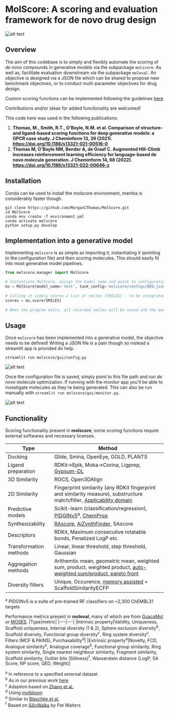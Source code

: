 # MolScore: A scoring and evaluation framework for de novo drug design
![alt text](https://github.com/MorganCThomas/MolScore/blob/version-1.0/molscore/data/images/GraphAbv2.png?raw=True)
## Overview

The aim of this codebase is to simply and flexibly 
automate the scoring of *de novo* compounds in generative models via the subpackage `molscore`. As well as, facilitate evaluation downstream via the subpackage `moleval`. An objective is designed via a JSON file which can be shared to propose new benchmark objectives, or to conduct multi-parameter objectives for drug design.

Custom scoring functions can be implemented following the guidelines [here](https://github.com/MorganCThomas/MolScore/blob/main/molscore/scoring_functions/README.MD)

Contributions and/or ideas for added functionality are welcomed!

This code here was used in the following publications:
1. **Thomas, M., Smith, R.T., O’Boyle, N.M. et al. Comparison of structure- and ligand-based scoring functions for deep generative models: a GPCR case study. J Cheminform 13, 39 (2021). https://doi.org/10.1186/s13321-021-00516-0**
2. **Thomas M, O'Boyle NM, Bender A, de Graaf C. Augmented Hill-Climb increases reinforcement learning efficiency for language-based de novo molecule generation. J Cheminform 14, 68 (2022).  https://doi.org/10.1186/s13321-022-00646-z**

## Installation
Conda can be used to install the molscore environment, mamba is considerably faster though.
```
git clone https://github.com/MorganCThomas/MolScore.git
cd MolScore
conda env create -f environment.yml
conda activate molscore
python setup.py develop
```
## Implementation into a generative model

Implementing `molscore` is as simple as importing it, instantiating it (pointing to the configuration file) and then scoring molecules. This should easily fit into most generative model pipelines.

```python
from molscore.manager import MolScore

# Instantiate MolScore, assign the model name and point to configuration file describing the objective
ms = MolScore(model_name='test', task_config='molscore/configs/QED.json')
              
# Calling it simply scores a list of smiles (SMILES) - to be integrated into a for loop during model optimization
scores = ms.score(SMILES)
    
# When the program exits, all recorded smiles will be saved and the monitor app (if selected) will be closed
```

## Usage
Once `molscore` has been implemented into a generative model, the objective needs to be defined! Writing a JSON file is a pain though so instead a streamlit app is provided do help.

```
streamlit run molscore/gui/config.py
```

![alt text](https://github.com/MorganCThomas/MolScore/blob/version-1.0/molscore/data/images/config_v1_albuterol.png?raw=True)

Once the configuration file is saved, simply point to this file path and run *de novo* molecule optimization. If running with the monitor app you'll be able to investigate molecules as they're being generated. This can also be run manually with `streamlit run molscore/gui/monitor.py`.

![alt text](https://github.com/MorganCThomas/MolScore/blob/version-1.0/molscore/data/images/monitor_v1_5HT2A_main.png?raw=True)

## Functionality
Scoring functionality present in **molscore**, some scoring functions require external softwares and necessary licenses.  

|Type|Method|
|---|---|
|Docking|Glide, Smina, OpenEye, GOLD, PLANTS|
|Ligand preparation|RDKit->Epik, Moka->Corina, Ligprep, [Gypsum-DL](https://jcheminf.biomedcentral.com/articles/10.1186/s13321-019-0358-3)|
|3D Similarity|ROCS, Open3DAlign|
|2D Similarity|Fingerprint similarity (any RDKit fingerprint and similarity measure), substructure match/filter, [Applicability domain](https://chemrxiv.org/engage/chemrxiv/article-details/625fc258bdc9c240d1dc12bb)|
|Predictive models|Scikit-learn (classification/regression), [PIDGINv5](https://zenodo.org/record/7547691#.ZCcLyo7MIhQ)<sup>a</sup>, [ChemProp](https://pubs.acs.org/doi/10.1021/acs.jcim.9b00237)|
|Synthesizability|[RAscore](https://pubs.rsc.org/en/content/articlelanding/2021/sc/d0sc05401a), [AiZynthFinder](https://jcheminf.biomedcentral.com/articles/10.1186/s13321-020-00472-1), SAscore|
|Descriptors|RDKit, Maximum consecutive rotatable bonds, Penalized LogP etc.|
|Transformation methods|Linear, linear threshold, step threshold, Gaussian|
|Aggregation methods|Arithemtic mean, geometric mean, weighted sum, product, weighted product, [auto-weighted sum/product, pareto front](https://jcheminf.biomedcentral.com/articles/10.1186/s13321-021-00561-9)|
|Diversity filters|Unique, Occurence, [memory assisted](https://github.com/tblaschke/reinvent-memory) + ScaffoldSimilarityECFP|
<sup>a</sup> PIDGINv5 is a suite of pre-trained RF classifiers on ~2,300 ChEMBL31 targets
  
Performance metrics present in **moleval**, many of which are from [GuacaMol](https://pubs.acs.org/doi/10.1021/acs.jcim.8b00839) or [MOSES](https://www.frontiersin.org/articles/10.3389/fphar.2020.565644/full). 
|Type|metric|
|---|---|
|Intrinsic property|Validity, Uniqueness, Scaffold uniqueness, Internal diversity (1 & 2), Sphere exclusion diversity<sup>b</sup>, Scaffold diversity, Functional group diversity<sup>c</sup>, Ring system diversity<sup>c</sup>, Filters (MCF & PAINS), Purchasability<sup>d</sup>|
|Extrinsic property<sup>a</sup>|Novelty, FCD, Analogue similarity<sup>e</sup>, Analogue coverage<sup>b</sup>, Functional group similarity, Ring system similarity, Single nearest neighbour similarity, Fragment similarity, Scaffold similarity, Outlier bits (Silliness)<sup>f</sup>, Wasserstein distance (LogP, SA Score, NP score, QED, Weight)|

<sup>a</sup> In reference to a specified external dataset  
<sup>b</sup> As in our previous work [here](https://jcheminf.biomedcentral.com/articles/10.1186/s13321-021-00516-0)  
<sup>c</sup> Adaption based on [Zhang et al.](https://pubs.acs.org/doi/10.1021/acs.jcim.0c01328)  
<sup>d</sup> Using [molbloom](https://github.com/whitead/molbloom)  
<sup>e</sup> Similar to [Blaschke et al.](https://jcheminf.biomedcentral.com/articles/10.1186/s13321-020-00473-0)  
<sup>f</sup> Based on [SillyWalks](https://github.com/PatWalters/silly_walks) by Pat Walters




